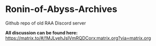 # Ronin-of-Abyss-Archives
Github repo of old RAA Discord server

**All discussion can be found here:**
https://matrix.to/#/!MJLyehJsIVmRQDCorx:matrix.org?via=matrix.org
